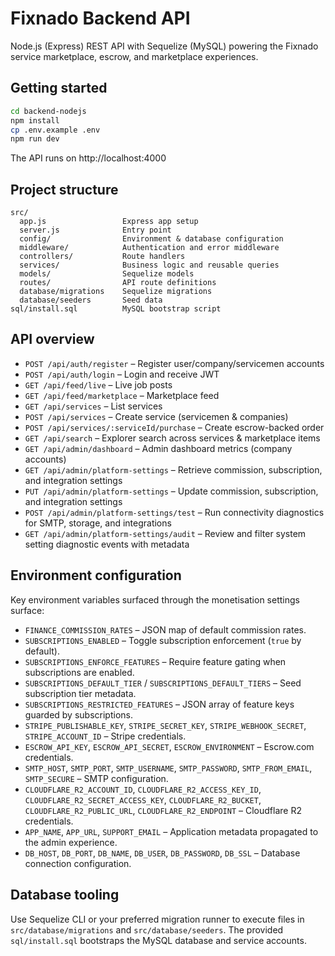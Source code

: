 # Fixnado Backend API

Node.js (Express) REST API with Sequelize (MySQL) powering the Fixnado service marketplace, escrow, and marketplace experiences.

## Getting started

```bash
cd backend-nodejs
npm install
cp .env.example .env
npm run dev
```

The API runs on http://localhost:4000

## Project structure

```
src/
  app.js                 Express app setup
  server.js              Entry point
  config/                Environment & database configuration
  middleware/            Authentication and error middleware
  controllers/           Route handlers
  services/              Business logic and reusable queries
  models/                Sequelize models
  routes/                API route definitions
  database/migrations    Sequelize migrations
  database/seeders       Seed data
sql/install.sql          MySQL bootstrap script
```

## API overview

- `POST /api/auth/register` – Register user/company/servicemen accounts
- `POST /api/auth/login` – Login and receive JWT
- `GET /api/feed/live` – Live job posts
- `GET /api/feed/marketplace` – Marketplace feed
- `GET /api/services` – List services
- `POST /api/services` – Create service (servicemen & companies)
- `POST /api/services/:serviceId/purchase` – Create escrow-backed order
- `GET /api/search` – Explorer search across services & marketplace items
- `GET /api/admin/dashboard` – Admin dashboard metrics (company accounts)
- `GET /api/admin/platform-settings` – Retrieve commission, subscription, and integration settings
- `PUT /api/admin/platform-settings` – Update commission, subscription, and integration settings
- `POST /api/admin/platform-settings/test` – Run connectivity diagnostics for SMTP, storage, and integrations
- `GET /api/admin/platform-settings/audit` – Review and filter system setting diagnostic events with metadata

## Environment configuration

Key environment variables surfaced through the monetisation settings surface:

- `FINANCE_COMMISSION_RATES` – JSON map of default commission rates.
- `SUBSCRIPTIONS_ENABLED` – Toggle subscription enforcement (`true` by default).
- `SUBSCRIPTIONS_ENFORCE_FEATURES` – Require feature gating when subscriptions are enabled.
- `SUBSCRIPTIONS_DEFAULT_TIER` / `SUBSCRIPTIONS_DEFAULT_TIERS` – Seed subscription tier metadata.
- `SUBSCRIPTIONS_RESTRICTED_FEATURES` – JSON array of feature keys guarded by subscriptions.
- `STRIPE_PUBLISHABLE_KEY`, `STRIPE_SECRET_KEY`, `STRIPE_WEBHOOK_SECRET`, `STRIPE_ACCOUNT_ID` – Stripe credentials.
- `ESCROW_API_KEY`, `ESCROW_API_SECRET`, `ESCROW_ENVIRONMENT` – Escrow.com credentials.
- `SMTP_HOST`, `SMTP_PORT`, `SMTP_USERNAME`, `SMTP_PASSWORD`, `SMTP_FROM_EMAIL`, `SMTP_SECURE` – SMTP configuration.
- `CLOUDFLARE_R2_ACCOUNT_ID`, `CLOUDFLARE_R2_ACCESS_KEY_ID`, `CLOUDFLARE_R2_SECRET_ACCESS_KEY`, `CLOUDFLARE_R2_BUCKET`, `CLOUDFLARE_R2_PUBLIC_URL`, `CLOUDFLARE_R2_ENDPOINT` – Cloudflare R2 credentials.
- `APP_NAME`, `APP_URL`, `SUPPORT_EMAIL` – Application metadata propagated to the admin experience.
- `DB_HOST`, `DB_PORT`, `DB_NAME`, `DB_USER`, `DB_PASSWORD`, `DB_SSL` – Database connection configuration.

## Database tooling

Use Sequelize CLI or your preferred migration runner to execute files in `src/database/migrations` and `src/database/seeders`. The provided `sql/install.sql` bootstraps the MySQL database and service accounts.
